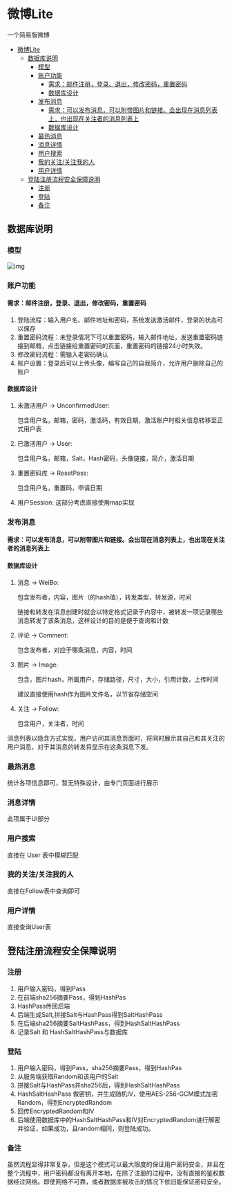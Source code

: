 # 微博Lite
一个简易版微博
- [微博Lite](#%E5%BE%AE%E5%8D%9Alite)
    - [数据库说明](#%E6%95%B0%E6%8D%AE%E5%BA%93%E8%AF%B4%E6%98%8E)
        - [模型](#%E6%A8%A1%E5%9E%8B)
        - [账户功能](#%E8%B4%A6%E6%88%B7%E5%8A%9F%E8%83%BD)
            - [需求：邮件注册，登录、退出，修改密码，重置密码](#%E9%9C%80%E6%B1%82%EF%BC%9A%E9%82%AE%E4%BB%B6%E6%B3%A8%E5%86%8C%EF%BC%8C%E7%99%BB%E5%BD%95%E3%80%81%E9%80%80%E5%87%BA%EF%BC%8C%E4%BF%AE%E6%94%B9%E5%AF%86%E7%A0%81%EF%BC%8C%E9%87%8D%E7%BD%AE%E5%AF%86%E7%A0%81)
            - [数据库设计](#%E6%95%B0%E6%8D%AE%E5%BA%93%E8%AE%BE%E8%AE%A1)
        - [发布消息](#%E5%8F%91%E5%B8%83%E6%B6%88%E6%81%AF)
            - [需求：可以发布消息，可以附带图片和链接。会出现在消息列表上，也出现在关注者的消息列表上](#%E9%9C%80%E6%B1%82%EF%BC%9A%E5%8F%AF%E4%BB%A5%E5%8F%91%E5%B8%83%E6%B6%88%E6%81%AF%EF%BC%8C%E5%8F%AF%E4%BB%A5%E9%99%84%E5%B8%A6%E5%9B%BE%E7%89%87%E5%92%8C%E9%93%BE%E6%8E%A5%E3%80%82%E4%BC%9A%E5%87%BA%E7%8E%B0%E5%9C%A8%E6%B6%88%E6%81%AF%E5%88%97%E8%A1%A8%E4%B8%8A%EF%BC%8C%E4%B9%9F%E5%87%BA%E7%8E%B0%E5%9C%A8%E5%85%B3%E6%B3%A8%E8%80%85%E7%9A%84%E6%B6%88%E6%81%AF%E5%88%97%E8%A1%A8%E4%B8%8A)
            - [数据库设计](#%E6%95%B0%E6%8D%AE%E5%BA%93%E8%AE%BE%E8%AE%A1)
        - [最热消息](#%E6%9C%80%E7%83%AD%E6%B6%88%E6%81%AF)
        - [消息详情](#%E6%B6%88%E6%81%AF%E8%AF%A6%E6%83%85)
        - [用户搜索](#%E7%94%A8%E6%88%B7%E6%90%9C%E7%B4%A2)
        - [我的关注/关注我的人](#%E6%88%91%E7%9A%84%E5%85%B3%E6%B3%A8%E5%85%B3%E6%B3%A8%E6%88%91%E7%9A%84%E4%BA%BA)
        - [用户详情](#%E7%94%A8%E6%88%B7%E8%AF%A6%E6%83%85)
    - [登陆注册流程安全保障说明](#%E7%99%BB%E9%99%86%E6%B3%A8%E5%86%8C%E6%B5%81%E7%A8%8B%E5%AE%89%E5%85%A8%E4%BF%9D%E9%9A%9C%E8%AF%B4%E6%98%8E)
        - [注册](#%E6%B3%A8%E5%86%8C)
        - [登陆](#%E7%99%BB%E9%99%86)
        - [备注](#%E5%A4%87%E6%B3%A8)

## 数据库说明
### 模型
![img](http://ima.forer.cn/WeiboLiteModel.PNG)
### 账户功能
#### 需求：邮件注册，登录、退出，修改密码，重置密码
1. 登陆流程：输入用户名、邮件地址和密码，系统发送激活邮件，登录的状态可以保存
2. 重置密码流程：未登录情况下可以重置密码，输入邮件地址，发送重置密码链接到邮箱，点击链接给重置密码的页面，重置密码的链接24小时失效。
3. 修改密码流程：需输入老密码确认
4. 账户设置：登录后可以上传头像，编写自己的自我简介，允许用户删除自己的账户

#### 数据库设计
1. 未激活用户 -> UnconfirmedUser:
   
   包含用户名，邮箱，密码，激活码，有效日期，激活账户时相关信息转移至正式用户表

2. 已激活用户 -> User:
   
   包含用户名，邮箱，Salt，Hash密码，头像链接，简介，激活日期

3. 重置密码库 -> ResetPass:

    包含用户名，重置码，申请日期

4. 用户Session:
   这部分考虑直接使用map实现

### 发布消息

#### 需求：可以发布消息，可以附带图片和链接。会出现在消息列表上，也出现在关注者的消息列表上

#### 数据库设计

1. 消息 -> WeiBo:
   
   包含发布者，内容，图片（的hash值），转发类型，转发源，时间

   链接和转发在消息创建时就会以特定格式记录于内容中，被转发一项记录哪些消息转发了该条消息，这样设计的目的是便于查询和计数

2. 评论 -> Comment:
   
   包含发布者，对应于哪条消息，内容，时间

3. 图片 -> Image:
   
   包含，图片hash，所属用户，存储路径，尺寸，大小，引用计数，上传时间

   建议直接使用hash作为图片文件名，以节省存储空间

4. 关注 -> Follow:

    包含用户，关注者，时间

消息列表以隐含方式实现，用户访问其消息页面时，将同时展示其自己和其关注的用户消息，对于其消息的转发将显示在这条消息下发。

### 最热消息

统计各项信息即可，暂无特殊设计，由专门页面进行展示

### 消息详情
此项属于UI部分

### 用户搜索
直接在 User 表中模糊匹配

### 我的关注/关注我的人
直接在Follow表中查询即可

### 用户详情
直接查询User表

## 登陆注册流程安全保障说明

### 注册
1. 用户输入密码，得到Pass
2. 在前端sha256摘要Pass，得到HashPas
3. HashPass传回后端
4. 后端生成Salt,拼接Salt与HashPass得到SaltHashPass
5. 在后端sha256摘要SaltHashPass，得到HashSaltHashPass
6. 记录Salt 和 HashSaltHashPass与数据库
   
### 登陆
1. 用户输入密码，得到Pass，sha256摘要Pass，得到HashPas
2. 从服务端获取Random和该用户的Salt
3. 拼接Salt与HashPass并sha256后，得到HashSaltHashPass
4. HashSaltHashPass 做密钥，并生成随机IV，使用AES-256-GCM模式加密Random，得到EncryptedRandom
5. 回传EncryptedRandom和IV
6. 后端使用数据库中的HashSaltHashPass和IV对EncryptedRandom进行解密并验证，如果成功，且random相同，则登陆成功。

### 备注
虽然流程显得非常复杂，但是这个模式可以最大限度的保证用户密码安全，并且在整个流程中，用户密码都没有离开本地，在除了注册的过程中，没有直接的鉴权数据经过网络。即使网络不可靠，或者数据库被攻击的情况下依旧能保证密码安全。